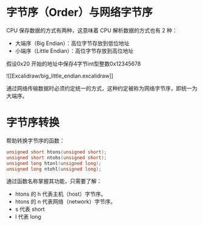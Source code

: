 # 字节序（Order）与网络字节序
CPU 保存数据的方式有两种，这意味着 CPU 解析数据的方式也有 2 种：

-   大端序（Big Endian）：高位字节存放到低位地址
-   小端序（Little Endian）：高位字节存放到高位地址

假设0x20 开始的地址中保存4字节int型整数0x12345678

![[Excalidraw/big_little_endian.excalidraw]]

通过网络传输数据时必须约定统一的方式，这种约定被称为网络字节序，即统一为大端序。

# 字节序转换

帮助转换字节序的函数：

```c
unsigned short htons(unsigned short);
unsigned short ntohs(unsigned short);
unsigned long htonl(unsigned long);
unsigned long ntohl(unsigned long);
```

通过函数名称掌握其功能，只需要了解：

- htons 的 h 代表主机（host）字节序。
- htons 的 n 代表网络（network）字节序。
- s 代表 short
- l 代表 long